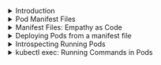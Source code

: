 <details>
<summary>Introduction</summary>
<br>

  <img width="774" alt="image" src="https://user-images.githubusercontent.com/75510135/167238421-e8c8cc5f-a3c5-4006-b3a4-ca9e34f2739f.png">

  It doesn’t matter where this cluster is or how it was deployed. All that matters is that you have three Linux hosts configured into a Kubernetes cluster with at least one master and two nodes. You’ll also need kubectl installed and configured to talk to the cluster.

Two quick ways to get a Kubernetes cluster include:

    Download and install Docker Desktop to your computer.
    Search “Play with Kubernetes” and get a temporary online playground.

Following the Kubernetes mantra of composable infrastructure, you define Pods in manifest files, POST these to the API server, and let the scheduler instantiate them on the cluster.

  
</details>

<details>
<summary>Pod Manifest Files</summary>
<br>

  <img width="279" alt="image" src="https://user-images.githubusercontent.com/75510135/167238440-35143072-8c36-4fa7-b219-f3e0c37067d1.png">

  For the examples in this chapter we’re going to use the following Pod manifest. It’s called pod.yml.

  <img width="465" alt="image" src="https://user-images.githubusercontent.com/75510135/167238649-2cb509f6-6216-46b3-a0cb-5f05f847b87c.png">

  Let’s step through what the YAML file is describing.

Straight away we can see four top-level resources:

    apiVersion
    kind
    metadata
    spec


  apiVersion#

The .apiVersion field tells you two things – the API group and the API version. The usual format for apiVersion is <api-group>/<version>. However, Pods are defined in a special API group, called the core group, which omits the api-group part. For example, StorageClass objects are defined in v1 of the storage.k8s.io API group and are described in YAML files as storage.k8s.io/v1. However, Pods are in the core API group, which is special, beacuse it omits the API group name, so we describe them in YAML files as just v1.

It’s possible for a resource to be defined in multiple versions of an API group. For example, some-api-group/v1 and some-api-group/v2. In this case, the definition in the newer group will probably include additional features and fields that extend the capabilities of the resource. Think of the apiVersion field as defining the schema – newer is usually better. Interestingly, there may be occasions where you deploy an object via one version in the YAML file, but when you introspect it, the return values show it as another version. For example, you may deploy an object by specifying v1 in the YAML file, but when you run commands against it the returns might show it as v1beta1. This is normal behavior.

Anyway, Pods are defined at the v1 path.

  Kind#

The .kind field tells Kubernetes the type of object being deployed.

So far, you know you’re deploying a Pod object as defined in v1 of the core API group.

  Metadata#

The .metadata section is where you attach a name and labels. These help you identify the object in the cluster, as well as create loose couplings between different objects. You can also define the namespace that an object should be deployed to. Keeping things brief, namespaces are a way to logically divide a cluster into multiple virtual clusters for management purposes. In the real world, it’s highly recommended to use namespaces; however, you should not think of them as strong security boundaries.

The .metadata section of this Pod manifest is naming the Pod “hello-pod” and assigning it two labels. Labels are simple key-value pairs, but they’re insanely powerful. We’ll talk more about labels later as you build your knowledge.

As the .metadata section does not specify a namespace, the Pod will be deployed to the default namespace. It’s not good practice to use the default namespace in the real world, but it’s fine for these examples.

  spec#

The .spec section is where you define the containers that will run in the Pod. This example is deploying a Pod with a single container based on the nigelpoulton/k8sbook:latest image. It’s calling the container hello-ctr and exposing it on port 8080.

If this was a multi-container Pod, you’d define additional containers in the .spec section.

</details>

<details>
<summary>Manifest Files: Empathy as Code</summary>
<br>

  <img width="415" alt="image" src="https://user-images.githubusercontent.com/75510135/167238708-f666f4cc-a7a0-4096-9965-d2e194be5211.png">

  Quick sidestep:

Configuration files, like Kubernetes manifest files, are excellent sources of documentation. As such, they have some secondary benefits. Two of these include:

    Speeding up the onboarding process for new team members
    Bridging the gap between developers and operations

For example, if you need a new team member to understand the basic functions and requirements of an application, get them to read the application’s Kubernetes manifest files.

Also, if your operations teams complain that developers don’t give accurate application requirements and documentation, make your developers use Kubernetes. Kubernetes forces developers to describe their applications through Kubernetes manifests, which can then be used by operations staff to understand how the application works and what it requires from the environment.

These kinds of benefits were described as a form of empathy as code by Nirmal Mehta in his 2017 DockerCon talk entitled “A Strong Belief, Loosely Held: Bringing Empathy to IT”.

I understand that describing YAML files as “empathy as code” sounds a bit extreme. However, there is merit to the concept – they definitely help.

Let’s get back on track.

</details>

<details>
<summary>Deploying Pods from a manifest file</summary>
<br>

  

If you’re following along with the examples, save the manifest file as pod.yml in your current directory and, then, use the following kubectl command to POST the manifest to the API server.
$ kubectl apply -f pod.yml

The output will look something like this:
pod/hello-pod created

Although the Pod is showing as created, it might not be fully deployed and available yet. This is because it takes time to pull the image.

Run a kubectl get pods command to check the status.
$ kubectl get pods

The output will be something like:
NAME        READY    STATUS             RESTARTS   AGE
hello-pod   0/1      ContainerCreating  0          9s

You can see that the container is still being created – probably waiting for the image to be pulled from the Docker Hub.

You can add the --watch flag to the kubectl get pods command so that you can monitor it and see when the status changes to Running.

Congratulations! Your Pod has been scheduled to a healthy node in the cluster and is being monitored by the local kubelet process. The kubelet process is the Kubernetes agent running on the node.

</details>

  
<details>
<summary>Introspecting Running Pods</summary>
<br>

  <img width="339" alt="image" src="https://user-images.githubusercontent.com/75510135/167239141-cfa5b10a-01ff-4e40-9eab-b90dff1d8932.png">

  As good as the kubectl get pods command is, it’s a bit light on detail. Not to worry though; there’s plenty of options for deeper introspection.

First up, the kubectl get command offers a couple of really simple flags that give you more information:

The -o wide flag gives a couple more columns but is still a single line of output.

The -o yaml flag takes things to the next level. This returns a full copy of the Pod manifest from the cluster store. The output is broadly divided into two parts:

    desired state (.spec)
    current observed state (.status)

The following command shows a snipped version of a kubectl get pods -o yaml command.

  $ kubectl get pods hello-pod -o yaml
  The output will be:

  <img width="546" alt="image" src="https://user-images.githubusercontent.com/75510135/167239163-b8517223-c957-4bcf-a630-c590b532a039.png">

  Notice how the output contains more values than you initially set in the 13-line YAML file. Where does this extra information come from?

Two main sources:

    The Kubernetes Pod object has far more settings than we defined in the manifest. Those that are not set explicitly are automatically expanded with default values by Kubernetes.
    When you run a kubectl get pods with -o yaml you get the Pods current observed state as well as its desired state. This observed state is listed in the .status section.


  kubectl describe

Another great Kubernetes introspection command is kubectl describe. This provides a nicely formatted multi-line overview of an object. It even includes some important object lifecycle events. The following command describes the state of the “hello-pod” Pod.
$ kubectl describe pods hello-pod
  
  The output will look like this:

  <img width="625" alt="image" src="https://user-images.githubusercontent.com/75510135/167239186-9b71df70-9580-4da4-975e-106341d851a7.png">

  
  
</details>

  
<details>
<summary>kubectl exec: Running Commands in Pods</summary>
<br>

  <img width="442" alt="image" src="https://user-images.githubusercontent.com/75510135/167239340-d8950674-29ec-4a0b-86b7-8d5b4e2951a9.png">

  Another way to introspect a running Pod is to log in to it or execute commands in it. You can do both of these with the kubectl exec command. The following example shows how to execute a ps aux command in the first container in the hello-pod Pod.
$ kubectl exec hello-pod -- ps aux

The output will be:
PID   USER     TIME   COMMAND
  1   root     0:00   node ./app.js
 11   root     0:00   ps aux

You can also log-in to containers running in Pods using kubectl exec. When you do this, your terminal prompt will change to indicate your session is now running inside of a container in the Pod, and you’ll be able to execute commands from there (as long as the command binaries are installed in the container).

The following kubectl exec command will log in to the first container in the hello-pod Pod.
$ kubectl exec -it hello-pod -- sh

Once inside the container, install the curl utility.
apk add curl

Then run a curl command to transfer data from the process listening on port 8080.
curl localhost:8080
<html><head><title>K8s rocks!</title><link rel="stylesheet" href="http://netdna.bootstrapcdn.com/bootstrap/3.1.1/css/bootstrap.min.css"/></head><body><div class="container"><div class="jumbotron"><h1>Kubernetes Rocks!</h1><p>Check out my K8s Deep Dive course!</p><p> <a class="btn btn-primary" href="https://acloud.guru/learn/kubernetes-deep-dive">The video course</a></p><p></p></div></div></body></html>

The -it flags make the exec session interactive and connect STDIN and STDOUT on your terminal to STDIN and STDOUT inside the first container in the Pod. When the command completes, your shell prompt will change to indicate your shell is now connected to the container.

If you are running multi-container Pods, you will need to pass the kubectl exec command the --container flag and give it the name of the container that you want to create the exec session with. If you do not specify this flag, the command will execute against the first container in the Pod. You can see the ordering and names of containers in a Pod with the kubectl describe pods <pod> command.
kubectl logs#

One other useful command for introspecting Pods is the kubectl logs command. Like other Pod-related commands, if you don’t use --container to specify a container by name, it will execute against the first container in the Pod.

    Make sure you exit the container before using the kubectl log command.

The format of the command is kubectl logs <pod>.

There’s obviously a lot more to Pods than what we’ve covered. However, you’ve learned enough to get started.

Clean up the lab by typing exit to quit your exec session inside the container, then run kubectl delete to delete the Pod.
exit
$ kubectl delete -f pod.yml

The output will be:
pod "hello-pod" deleted
</details>
